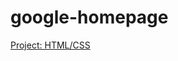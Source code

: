 # google-homepage
<a href="http://www.theodinproject.com/web-development-101/html-css?ref=lnav">Project: HTML/CSS</a>
